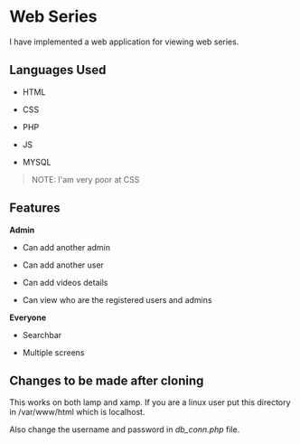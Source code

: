 # Web Series

I have implemented a web application for viewing web series.

## Languages Used

* HTML

* CSS

* PHP

* JS

* MYSQL

> NOTE: I'am very poor at CSS

## Features

**Admin**

* Can add another admin

* Can add another user

* Can add videos details

* Can view who are the registered users and admins

**Everyone**

* Searchbar

* Multiple screens

## Changes to be made after cloning

This works on both lamp and xamp. If you are a linux user put this directory in
/var/www/html which is localhost.

Also change the username and password in *db_conn.php* file.
